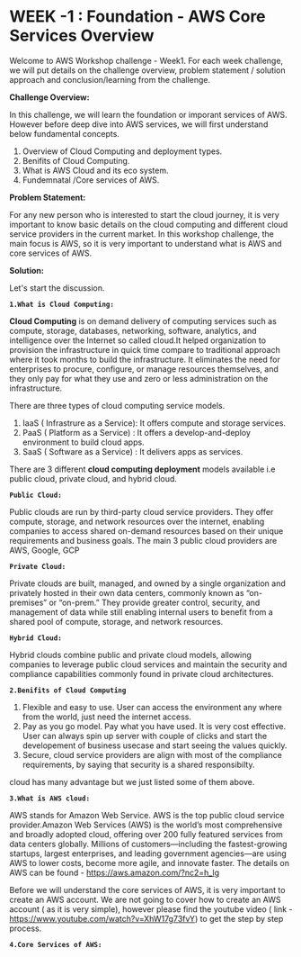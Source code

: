 # WEEK -1 : Foundation - AWS Core Services Overview

Welcome to AWS Workshop challenge - Week1. For each week challenge, we will put details on the challenge overview, problem statement / solution approach  and conclusion/learning from the challenge.

**Challenge Overview:**

In this challenge, we will learn the foundation or imporant services of AWS. However before deep dive into AWS services, we will first understand below fundamental concepts.

1. Overview of Cloud Computing and deployment types.
2. Benifits of Cloud Computing.
3. What is AWS Cloud and its eco system.
4. Fundemnatal /Core services of AWS.

**Problem Statement:**

For any new person who is interested to start the cloud journey, it is very important to know basic details on the cloud computing and different cloud service providers in the current market. In this workshop challenge, the main focus is AWS, so it is very important to understand what is AWS and core services of AWS.

**Solution:**

Let's start the discussion.

**`1.What is Cloud Computing:`**

**Cloud Computing** is on demand delivery of computing services such as compute, storage, databases, networking, software, analytics, and intelligence over the Internet so called cloud.It helped organization to provision the infrastructure in quick time compare to traditional approach where it took months to build the infrastructure. It eliminates the need for enterprises to procure, configure, or manage resources themselves, and they only pay for what they use and zero or less administration on the infrastructure.

There are three types of cloud computing service models.
1. IaaS ( Infrastrure as a Service): It offers compute and storage services.
2. PaaS ( Platform as a Service) : It offers a develop-and-deploy environment to build cloud apps.
3. SaaS ( Software as a Service) : It delivers apps as services.

There are 3 different **cloud computing deployment** models available i.e public cloud, private cloud, and hybrid cloud. 

**`Public Cloud:`**

Public clouds are run by third-party cloud service providers. They offer compute, storage, and network resources over the internet, enabling companies to access shared on-demand resources based on their unique requirements and business goals. The main 3 public cloud providers are AWS, Google, GCP

**`Private Cloud:`**

Private clouds are built, managed, and owned by a single organization and privately hosted in their own data centers, commonly known as “on-premises” or “on-prem.” They provide greater control, security, and management of data while still enabling internal users to benefit from a shared pool of compute, storage, and network resources.

**`Hybrid Cloud:`**

Hybrid clouds combine public and private cloud models, allowing companies to leverage public cloud services and maintain the security and compliance  capabilities commonly found in private cloud architectures.

**`2.Benifits of Cloud Computing`**

1. Flexible and easy to use. User can access the environment any where from the world, just need the internet access.
2. Pay as you go model. Pay what you have used. It is very cost effective. User can always spin up server with couple of clicks and start the developement of business usecase and start seeing the values quickly.
3. Secure, cloud service providers are align with most of the compliance requirements, by saying that security is a shared responsibilty. 

cloud has many advantage but we just listed some of them above.

**`3.What is AWS cloud:`**

AWS stands for Amazon Web Service. AWS is the top public cloud service provider.Amazon Web Services (AWS) is the world’s most comprehensive and broadly adopted cloud, offering over 200 fully featured services from data centers globally. Millions of customers—including the fastest-growing startups, largest enterprises, and leading government agencies—are using AWS to lower costs, become more agile, and innovate faster. The details on AWS can be found - https://aws.amazon.com/?nc2=h_lg

Before we will understand the core services of AWS, it is very important to create an AWS account. We are not going to cover how to create an AWS account ( as it is very simple), however please find the youtube video ( link - https://www.youtube.com/watch?v=XhW17g73fvY) to get the step by step process.

**`4.Core Services of AWS:`**




